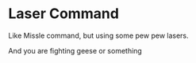 Laser Command
=============

Like Missle command, but using some pew pew lasers.

And you are fighting geese or something
